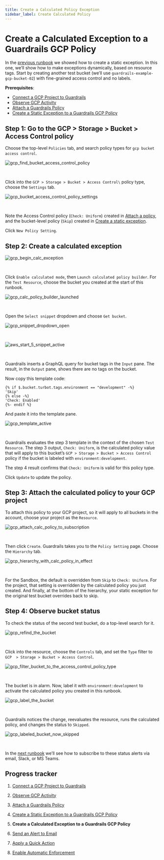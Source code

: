 ```yaml
---
title: Create a Calculated Policy Exception
sidebar_label: Create Calculated Policy
---
```


# Create a Calculated Exception to a Guardrails GCP Policy

In the [previous runbook](guardrails/docs/runbooks/getting-started-gcp/create_static_exception) we showed how to create a static exception. In this one, we’ll show how to make exceptions dynamically, based on resource tags. Start by creating another test bucket (we’ll use `guardrails-example-gcp-bucket-02`) with fine-grained access control and no labels.

**Prerequisites**:

- [Connect a GCP Project to Guardrails](/guardrails/docs/runbooks/getting-started-gcp/connect-a-project/)
- [Observe GCP Activity](/guardrails/docs/runbooks/getting-started-gcp/observe-gcp-activity/)
- [Attach a Guardrails Policy](/guardrails/docs/runbooks/getting-started-gcp/attach-a-policy/)
- [Create a Static Exception to a Guardrails GCP Policy](/guardrails/docs/runbooks/getting-started-gcp/create-static-exception/)



## Step 1: Go to the GCP > Storage > Bucket > Access Control policy

Choose the top-level `Policies` tab, and search policy types for `gcp bucket access control`.
<p><img alt="gcp_find_bucket_access_control_policy" src="/images/docs/guardrails/getting-started/getting-started-gcp/create-calculated-exception/gcp-find-bucket-access-control-policy.png"/></p><br/>

Click into the `GCP > Storage > Bucket > Access Control\` policy type, choose the `Settings` tab.
<p><img alt="gcp_bucket_access_control_policy_settings" src="/images/docs/guardrails/getting-started/getting-started-gcp/create-calculated-exception/gcp-bucket-access-control-policy-settings.png"/></p><br/>

Note the Access Control policy (`Check: Uniform`) created in [Attach a policy](/guardrails/docs/runbooks/getting-started-gcp/attach-a-policy), and the bucket-level policy (`Skip`) created in [Create a static exception](/guardrails/docs/runbooks/getting-started-gcp/create-static-exception).

Click `New Policy Setting`.

## Step 2: Create a calculated exception
<p><img alt="gcp_begin_calc_exception" src="/images/docs/guardrails/getting-started/getting-started-gcp/create-calculated-exception/gcp-begin-calc-exception.png"/></p><br/>

Click `Enable calculated mode`, then `Launch calculated policy builder`. For the `Test Resource`, choose the bucket you created at the start of this runbook.
<p><img alt="gcp_calc_policy_builder_launched" src="/images/docs/guardrails/getting-started/getting-started-gcp/create-calculated-exception/gcp-calc-policy-builder-launched.png"/></p><br/>

Open the `Select snippet` dropdown and choose `Get bucket`.
<p><img alt="gcp_snippet_dropdown_open" src="/images/docs/guardrails/getting-started/getting-started-gcp/create-calculated-exception/gcp-snippet-dropdown-open.png"/></p><br/>
<p><img alt="aws_start_5_snippet_active" src="/images/docs/guardrails/getting-started/getting-started-gcp/create-calculated-exception/aws-start-5-snippet-active.png"/></p><br/>

Guardrails inserts a GraphQL query for bucket tags in the `Input` pane. The result, in the `Output` pane, shows there are no tags on the bucket.

Now copy this template code:

```nunjucks
{% if $.bucket.turbot.tags.environment == "development" -%}
'Skip'
{% else -%}
'Check: Enabled'
{%- endif %}
```

And paste it into the template pane.
<p><img alt="gcp_template_active" src="/images/docs/guardrails/getting-started/getting-started-gcp/create-calculated-exception/gcp-template-active.png"/></p><br/>




Guardrails evaluates the step 3 template in the context of the chosen `Test Resource`. The step 3 output, `Check: Uniform`, is the calculated policy value that will apply to this bucket’s `GCP > Storage > Bucket > Access Control` policy if the bucket is labeled with `environment:development`.

The step 4 result confirms that `Check: Uniform` is valid for this policy type.

Click `Update` to update the policy.

## Step 3: Attach the calculated policy to your GCP project

To attach this policy to your GCP project, so it will apply to all buckets in the account, choose your project as the `Resource`.
<p><img alt="gcp_attach_calc_policy_to_subscription" src="/images/docs/guardrails/getting-started/getting-started-gcp/create-calculated-exception/gcp-attach-calc-policy-to-subscription.png"/></p><br/>

Then click `Create`. Guardrails takes you to the `Policy Setting` page. Choose the `Hierarchy` tab.
<p><img alt="gcp_hierarchy_with_calc_policy_in_effect" src="/images/docs/guardrails/getting-started/getting-started-gcp/create-calculated-exception/gcp-hierarchy-with-calc-policy-in-effect.png"/></p><br/>



For the Sandbox, the default is overridden from `Skip` to `Check: Uniform`. For the project, that setting is overridden by the calculated policy you just created. And finally, at the bottom of the hierarchy, your static exception for the original test bucket overrides back to skip.


## Step 4: Observe bucket status

To check the status of the second test bucket, do a top-level search for it.
<p><img alt="gcp_refind_the_bucket" src="/images/docs/guardrails/getting-started/getting-started-gcp/create-calculated-exception/gcp-refind-the-bucket.png"/></p><br/>



Click into the resource, choose the `Controls` tab, and set the `Type` filter to `GCP  > Storage > Bucket > Access Control`.
<p><img alt="gcp_filter_bucket_to_the_access_control_policy_type" src="/images/docs/guardrails/getting-started/getting-started-gcp/create-calculated-exception/gcp-filter-bucket-to-the-access-control-policy-type.png"/></p><br/>

The bucket is in alarm. Now, label it with `environment:development` to activate the calculated policy you created in this runbook.
<p><img alt="gcp_label_the_bucket" src="/images/docs/guardrails/getting-started/getting-started-gcp/create-calculated-exception/gcp-label-the-bucket.png"/></p><br/>



Guardrails notices the change, reevaluates the resource, runs the calculated policy, and changes the status to `Skipped`.
<p><img alt="gcp_labeled_bucket_now_skipped" src="/images/docs/guardrails/getting-started/getting-started-gcp/create-calculated-exception/gcp-labeled-bucket-now-skipped.png"/></p><br/>

In the [next runbook](/guardrails/docs/runbooks/getting-started-gcp/send-alert-to-email) we’ll see how to subscribe to these status alerts via email, Slack, or MS Teams.





## Progress tracker

1. [Connect a GCP Project to Guardrails](/guardrails/docs/runbooks/getting-started-gcp/connect-a-project/)

2. [Observe GCP Activity](/guardrails/docs/runbooks/getting-started-gcp/observe-gcp-activity/)

3. [Attach a Guardrails Policy](/guardrails/docs/runbooks/getting-started-gcp/attach-a-policy/)

4. [Create a Static Exception to a Guardrails GCP Policy](/guardrails/docs/runbooks/getting-started-gcp/create-static-exception/)

5. **Create a Calculated Exception to a Guardrails GCP Policy**

6. [Send an Alert to Email](/guardrails/docs/runbooks/getting-started-gcp/send-alert-to-email/)

7. [Apply a Quick Action](/guardrails/docs/runbooks/getting-started-gcp/apply-quick-action/)

8. [Enable Automatic Enforcement](/guardrails/docs/runbooks/getting-started-gcp/enable-enforcement/)
